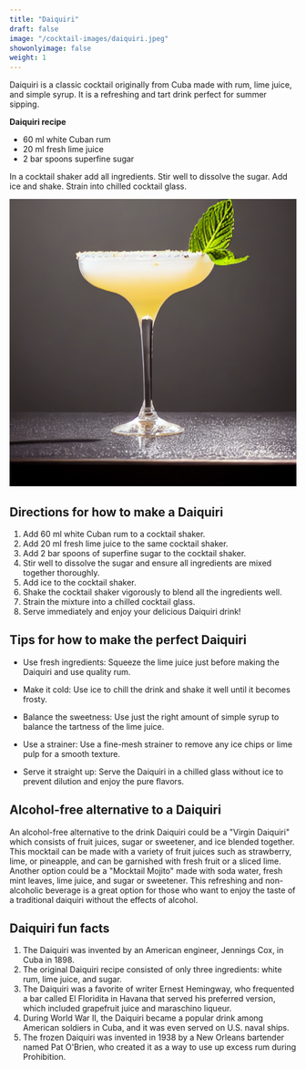 ```yaml
---
title: "Daiquiri"
draft: false
image: "/cocktail-images/daiquiri.jpeg"
showonlyimage: false
weight: 1
---
```


Daiquiri is a classic cocktail originally from Cuba made with rum, lime juice, and simple syrup. It is a refreshing and tart drink perfect for summer sipping.

<!--more-->

**Daiquiri recipe**

- 60 ml white Cuban rum
- 20 ml fresh lime juice
- 2 bar spoons superfine sugar


In a cocktail shaker add all ingredients. Stir well to dissolve the sugar. Add ice and shake. Strain into chilled cocktail glass.

![](/cocktail-images/daiquiri.jpeg)


## Directions for how to make a Daiquiri

1. Add 60 ml white Cuban rum to a cocktail shaker.
2. Add 20 ml fresh lime juice to the same cocktail shaker.
3. Add 2 bar spoons of superfine sugar to the cocktail shaker.
4. Stir well to dissolve the sugar and ensure all ingredients are mixed together thoroughly.
5. Add ice to the cocktail shaker.
6. Shake the cocktail shaker vigorously to blend all the ingredients well.
7. Strain the mixture into a chilled cocktail glass.
8. Serve immediately and enjoy your delicious Daiquiri drink!

## Tips for how to make the perfect Daiquiri

- Use fresh ingredients: Squeeze the lime juice just before making the Daiquiri and use quality rum. 

- Make it cold: Use ice to chill the drink and shake it well until it becomes frosty. 

- Balance the sweetness: Use just the right amount of simple syrup to balance the tartness of the lime juice. 

- Use a strainer: Use a fine-mesh strainer to remove any ice chips or lime pulp for a smooth texture. 

- Serve it straight up: Serve the Daiquiri in a chilled glass without ice to prevent dilution and enjoy the pure flavors.

## Alcohol-free alternative to a Daiquiri

An alcohol-free alternative to the drink Daiquiri could be a "Virgin Daiquiri" which consists of fruit juices, sugar or sweetener, and ice blended together. This mocktail can be made with a variety of fruit juices such as strawberry, lime, or pineapple, and can be garnished with fresh fruit or a sliced lime. Another option could be a "Mocktail Mojito" made with soda water, fresh mint leaves, lime juice, and sugar or sweetener. This refreshing and non-alcoholic beverage is a great option for those who want to enjoy the taste of a traditional daiquiri without the effects of alcohol.

## Daiquiri fun facts

1. The Daiquiri was invented by an American engineer, Jennings Cox, in Cuba in 1898.
2. The original Daiquiri recipe consisted of only three ingredients: white rum, lime juice, and sugar.
3. The Daiquiri was a favorite of writer Ernest Hemingway, who frequented a bar called El Floridita in Havana that served his preferred version, which included grapefruit juice and maraschino liqueur.
4. During World War II, the Daiquiri became a popular drink among American soldiers in Cuba, and it was even served on U.S. naval ships.
5. The frozen Daiquiri was invented in 1938 by a New Orleans bartender named Pat O'Brien, who created it as a way to use up excess rum during Prohibition.

